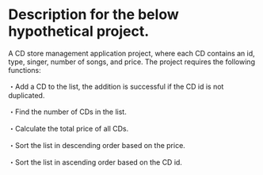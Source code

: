 # Description for the below hypothetical project.

A CD store management application project, where each CD contains an id, type, singer, number of songs, and price. 
The project requires the following functions:

  ・Add a CD to the list, the addition is successful if the CD id is not duplicated.

  ・Find the number of CDs in the list.

  ・Calculate the total price of all CDs.

  ・Sort the list in descending order based on the price.

  ・Sort the list in ascending order based on the CD id.
